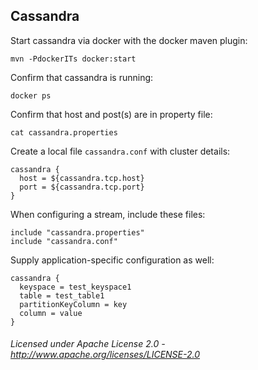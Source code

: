 ## Cassandra

Start cassandra via docker with the docker maven plugin:

    mvn -PdockerITs docker:start

Confirm that cassandra is running:

    docker ps

Confirm that host and post(s) are in property file:

    cat cassandra.properties

Create a local file `cassandra.conf` with cluster details:

    cassandra {
      host = ${cassandra.tcp.host}
      port = ${cassandra.tcp.port}
    }

When configuring a stream, include these files:

    include "cassandra.properties"
    include "cassandra.conf"

Supply application-specific configuration as well:

    cassandra {
      keyspace = test_keyspace1
      table = test_table1
      partitionKeyColumn = key
      column = value
    }

###### Licensed under Apache License 2.0 - http://www.apache.org/licenses/LICENSE-2.0
